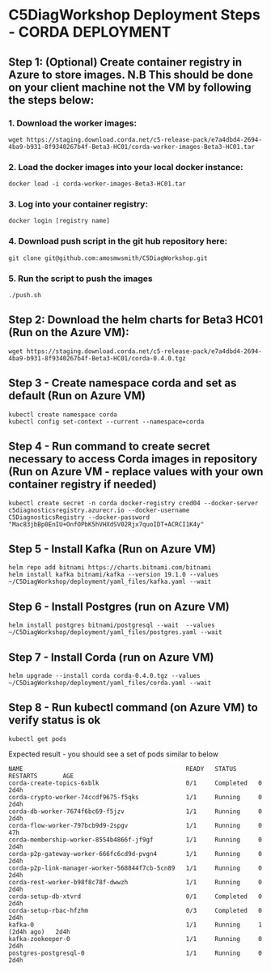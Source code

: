 # C5DiagWorkshop Deployment Steps - CORDA DEPLOYMENT

## Step 1: (Optional) Create container registry in Azure to store images. N.B This should be done on your client machine not the VM by following the steps below:

### 1. Download the worker images:	

```
wget https://staging.download.corda.net/c5-release-pack/e7a4dbd4-2694-4ba9-b931-8f9340267b4f-Beta3-HC01/corda-worker-images-Beta3-HC01.tar
```

### 2. Load the docker images into your local docker instance:

```
docker load -i corda-worker-images-Beta3-HC01.tar
```

### 3. Log into your container registry:

```
docker login [registry name]
```

### 4. Download push script in the git hub repository here:

```
git clone git@github.com:amosmwsmith/C5DiagWorkshop.git
```

### 5. Run the script to push the images

```
./push.sh
```

## Step 2: Download the helm charts for Beta3 HC01 (Run on the Azure VM):

```
wget https://staging.download.corda.net/c5-release-pack/e7a4dbd4-2694-4ba9-b931-8f9340267b4f-Beta3-HC01/corda-0.4.0.tgz
```

## Step 3 - Create namespace corda and set as default (Run on Azure VM)

```
kubectl create namespace corda
kubectl config set-context --current --namespace=corda
```

## Step 4 - Run command to create secret necessary to access Corda images in repository (Run on Azure VM - replace values with your own container registry if needed)

```
kubectl create secret -n corda docker-registry cred04 --docker-server c5diagnosticsregistry.azurecr.io --docker-username C5DiagnosticsRegistry --docker-password "Mac83jbBp0EnIU+OnfOPbK5hVHXdSV02Rjx7quoIDT+ACRCI1K4y"
```

## Step 5 - Install Kafka (Run on Azure VM)

```
helm repo add bitnami https://charts.bitnami.com/bitnami
helm install kafka bitnami/kafka --version 19.1.0 --values ~/C5DiagWorkshop/deployment/yaml_files/kafka.yaml --wait
```

## Step 6 - Install Postgres (run on Azure VM)

```
helm install postgres bitnami/postgresql --wait  --values ~/C5DiagWorkshop/deployment/yaml_files/postgres.yaml --wait
```

## Step 7 - Install Corda (run on Azure VM)

```
helm upgrade --install corda corda-0.4.0.tgz --values ~/C5DiagWorkshop/deployment/yaml_files/corda.yaml --wait
```

## Step 8 - Run kubectl command (on Azure VM) to verify status is ok

```
kubectl get pods
```

Expected result - you should see a set of pods similar to below

```
NAME                                             READY   STATUS      RESTARTS       AGE
corda-create-topics-6xblk                        0/1     Completed   0              2d4h
corda-crypto-worker-74ccdf9675-f5qks             1/1     Running     0              2d4h
corda-db-worker-7674f6bc69-f5jzv                 1/1     Running     0              2d4h
corda-flow-worker-797bcb9d9-2spgv                1/1     Running     0              47h
corda-membership-worker-8554b4866f-jf9gf         1/1     Running     0              2d4h
corda-p2p-gateway-worker-666fc6cd9d-pvgn4        1/1     Running     0              2d4h
corda-p2p-link-manager-worker-568844f7cb-5cn89   1/1     Running     0              2d4h
corda-rest-worker-b98f8c78f-dwwzh                1/1     Running     0              2d4h
corda-setup-db-xtvrd                             0/1     Completed   0              2d4h
corda-setup-rbac-hfzhm                           0/3     Completed   0              2d4h
kafka-0                                          1/1     Running     1 (2d4h ago)   2d4h
kafka-zookeeper-0                                1/1     Running     0              2d4h
postgres-postgresql-0                            1/1     Running     0              2d4h
```


